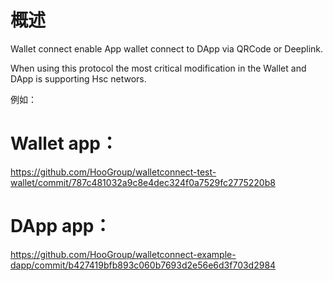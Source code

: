 # 概述

Wallet connect enable App wallet connect to DApp via QRCode or Deeplink.

When using this protocol the most critical modification in the Wallet and DApp is supporting Hsc networs.

例如：

# Wallet app：

https://github.com/HooGroup/walletconnect-test-wallet/commit/787c481032a9c8e4dec324f0a7529fc2775220b8

# DApp app：

https://github.com/HooGroup/walletconnect-example-dapp/commit/b427419bfb893c060b7693d2e56e6d3f703d2984